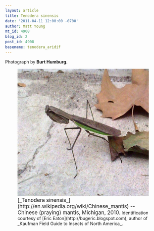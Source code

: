 ```yaml
---
layout: article
title: Tenodera sinensis
date: '2011-04-11 12:00:00 -0700'
author: Matt Young
mt_id: 4908
blog_id: 2
post_id: 4908
basename: tenodera_aridif
---
```

Photograph by **Burt Humburg**.


<figure>
<img src="/uploads/2011/Humburg_Tenodera%20aridifolia%20sinensis_600.jpg" alt="Humburg_Tenodera aridifolia sinensis_600.jpg" width="600" height="411" />
<figcaption markdown="span">
<big>[_Tenodera sinensis_](http://en.wikipedia.org/wiki/Chinese_mantis) -- Chinese (praying) mantis, Michigan, 2010.</big>  Identification courtesy of [Eric Eaton](http://bugeric.blogspot.com), author of _Kaufman Field Guide to Insects of North America_.

</figcaption>
</figure>
